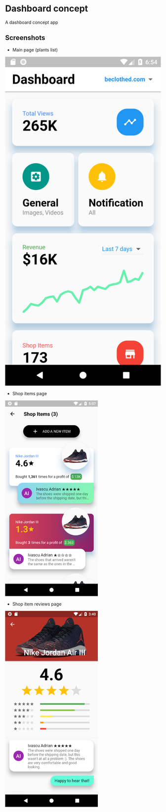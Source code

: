 # Dashboard concept
A dashboard concept app 

## Screenshots
- Main page (plants list)<br>
<img src="flutter_01.png" width="700">

- Shop items page<br>
<img src="flutter_02.png" width="300">

- Shop item reviews page<br>
<img src="flutter_03.png" width="300">